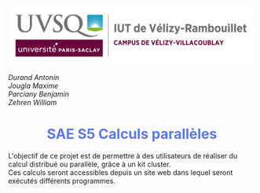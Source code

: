 <img src="doc/DocumentsTechniques/FormatMD/Images/logoUvsq.jpg" width="500px" alt="Logo uvsq">

_Durand Antonin_ <br>
_Jougla Maxime_ <br>
_Parciany Benjamin_ <br>
_Zehren William_

<h1 style="color:#5d79e7; text-align: center"> SAE S5 Calculs parallèles </h1>

L'objectif de ce projet est de permettre à des utilisateurs de réaliser du calcul distribué ou parallèle, grâce à un kit cluster. <br> 
Ces calculs seront accessibles depuis un site web dans lequel seront exécutés différents programmes. <br>
